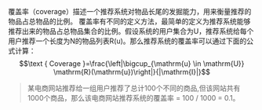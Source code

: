 覆盖率（coverage）描述一个推荐系统对物品长尾的发掘能力，用来衡量推荐的物品占总物品的比例。
覆盖率有不同的定义方法，最简单的定义为推荐系统能够推荐出来的物品占总物品集合的比例。假设系统的用户集合为U，推荐系统给每个用户推荐一个长度为N的物品列表R(u)。那么推荐系统的覆盖率可以通过下面的公式计算：
$$\text { Coverage }=\frac{\left|\bigcup_{\mathrm{u} \in \mathrm{U}} \mathrm{R}(\mathrm{u})\right|}{|\mathrm{I}|}$$
> 某电商网站推荐给一组用户推荐了总计100个不同的商品,但该网站共有1000个商品，那么该电商网站推荐系统的覆盖率 = 100 / 1000 = 0.1。
